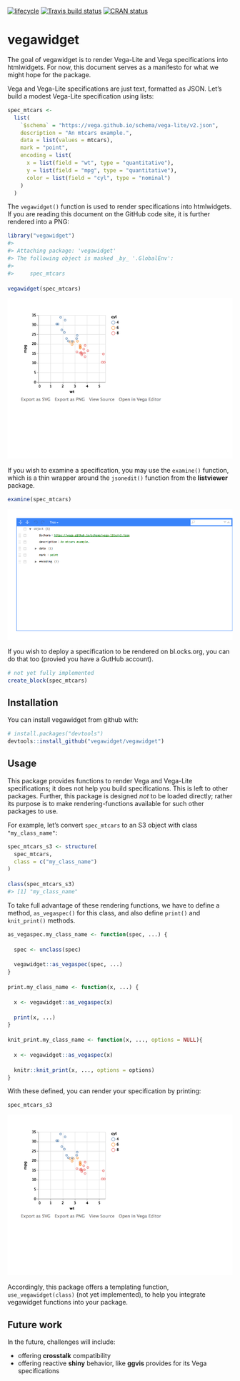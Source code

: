 
<!-- README.md is generated from README.Rmd. Please edit that file -->

[![lifecycle](https://img.shields.io/badge/lifecycle-experimental-orange.svg)](https://www.tidyverse.org/lifecycle/#experimental)
[![Travis build
status](https://travis-ci.org/vegawidget/vegawidget.svg?branch=master)](https://travis-ci.org/vegawidget/vegawidget)
[![CRAN
status](https://www.r-pkg.org/badges/version/vegawidget)](https://cran.r-project.org/package=vegawidget)

# vegawidget

The goal of vegawidget is to render Vega-Lite and Vega specifications
into htmlwidgets. For now, this document serves as a manifesto for what
we might hope for the package.

Vega and Vega-Lite specifications are just text, formatted as JSON.
Let’s build a modest Vega-Lite specification using lists:

``` r
spec_mtcars <-
  list(
    `$schema` = "https://vega.github.io/schema/vega-lite/v2.json",
    description = "An mtcars example.",
    data = list(values = mtcars),
    mark = "point",
    encoding = list(
      x = list(field = "wt", type = "quantitative"),
      y = list(field = "mpg", type = "quantitative"),
      color = list(field = "cyl", type = "nominal")
    )
  )  
```

The `vegawidget()` function is used to render specifications into
htmlwidgets. If you are reading this document on the GitHub code site,
it is further rendered into a PNG:

``` r
library("vegawidget")
#> 
#> Attaching package: 'vegawidget'
#> The following object is masked _by_ '.GlobalEnv':
#> 
#>     spec_mtcars

vegawidget(spec_mtcars)
```

![](README-vegawidget-1.png)<!-- -->

If you wish to examine a specification, you may use the `examine()`
function, which is a thin wrapper around the `jsonedit()` function from
the **listviewer** package.

``` r
examine(spec_mtcars)
```

![](README-unnamed-chunk-2-1.png)<!-- -->

If you wish to deploy a specification to be rendered on bl.ocks.org, you
can do that too (provied you have a GutHub account).

``` r
# not yet fully implemented
create_block(spec_mtcars)
```

## Installation

You can install vegawidget from github with:

``` r
# install.packages("devtools")
devtools::install_github("vegawidget/vegawidget")
```

## Usage

This package provides functions to render Vega and Vega-Lite
specifications; it does not help you build specifications. This is left
to other packages. Further, this package is designed *not* to be loaded
directly; rather its purpose is to make rendering-functions available
for such other packages to use.

For example, let’s convert `spec_mtcars` to an S3 object with class
`"my_class_name"`:

``` r
spec_mtcars_s3 <- structure(
  spec_mtcars,
  class = c("my_class_name")
)

class(spec_mtcars_s3)
#> [1] "my_class_name"
```

To take full advantage of these rendering functions, we have to define a
method, `as_vegaspec()` for this class, and also define `print()` and
`knit_print()` methods.

``` r
as_vegaspec.my_class_name <- function(spec, ...) {
  
  spec <- unclass(spec)

  vegawidget::as_vegaspec(spec, ...)
}

print.my_class_name <- function(x, ...) {
  
  x <- vegawidget::as_vegaspec(x)
  
  print(x, ...)
}

knit_print.my_class_name <- function(x, ..., options = NULL){
  
  x <- vegawidget::as_vegaspec(x)

  knitr::knit_print(x, ..., options = options)
}
```

With these defined, you can render your specification by printing:

``` r
spec_mtcars_s3
```

![](README-unnamed-chunk-3-1.png)<!-- -->

Accordingly, this package offers a templating function,
`use_vegawidget(class)` (not yet implemented), to help you integrate
vegawidget functions into your package.

## Future work

In the future, challenges will include:

  - offering **crosstalk** compatibility
  - offering reactive **shiny** behavior, like **ggvis** provides for
    its Vega specifications
